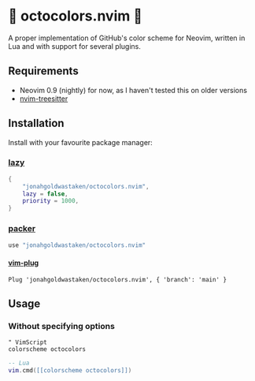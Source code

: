 # 🐙 octocolors.nvim 🐙

A proper implementation of GitHub's color scheme for Neovim, written in Lua and with support for several plugins.

## Requirements

- Neovim 0.9 (nightly) for now, as I haven't tested this on older versions
- [nvim-treesitter](https://github.com/nvim-treesitter/nvim-treesitter)

## Installation

Install with your favourite package manager:

### [lazy](https://github.com/folke/lazy.nvim)

```lua
{
	"jonahgoldwastaken/octocolors.nvim",
	lazy = false,
	priority = 1000,
}
```

### [packer](https://github.com/wbthomason/packer.nvim)

```lua
use "jonahgoldwastaken/octocolors.nvim"
```

#### [vim-plug](https://github.com/junegunn/vim-plug)

```vim
Plug 'jonahgoldwastaken/octocolors.nvim', { 'branch': 'main' } 
```

## Usage

### Without specifying options

```vim
" VimScript
colorscheme octocolors
```

```lua
-- Lua
vim.cmd([[colorscheme octocolors]])
```
